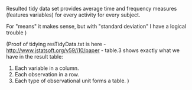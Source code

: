 

Resulted tidy data set provides average time and frequency measures (features variables) 
for every activity for every subject. 

For "means" it makes sense, but with "standard deviation" I have a logical trouble ) 

(Proof of tidying resTidyData.txt is here - http://www.jstatsoft.org/v59/i10/paper - table.3 shows exactly what we have in the result table:

1. Each variable in a column.
2. Each observation in a row.
3. Each type of observational unit forms a table. )

